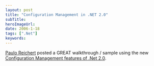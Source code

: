 ```yaml
---
layout: post 
title: "Configuration Management in .NET 2.0"
subTitle: 
heroImageUrl: 
date: 2006-1-18
tags: [".Net"]
keywords: 
---
```


[Paulo Reichert](http://blogs.conchango.com/pauloreichert/default.aspx)&nbsp;posted a GREAT walkthrough / sample using the new [Configuration Management features of .Net 2.0](http://blogs.conchango.com/pauloreichert/archive/2005/05/31/1514.aspx).